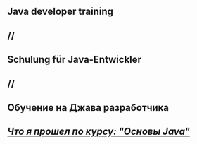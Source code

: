 ## Java developer training
## //
## Schulung für Java-Entwickler
## //
## Обучение на Джава разработчика
## [*Что я прошел по курсу: "Основы Java"*](https://github.com/Maxim-Wilhelm/JAVA-Homeworks/blob/master/README.md)
